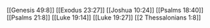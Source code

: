 [[Genesis 49:8]]
[[Exodus 23:27]]
[[Joshua 10:24]]
[[Psalms 18:40]]
[[Psalms 21:8]]
[[Luke 19:14]]
[[Luke 19:27]]
[[2 Thessalonians 1:8]]

